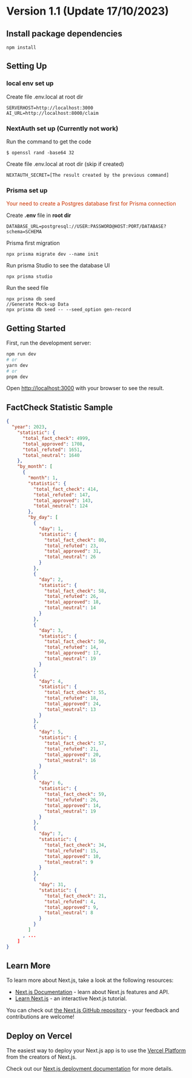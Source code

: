 # Version 1.1 (Update 17/10/2023)

## Install package dependencies

```
npm install
```

## Setting Up

### local env set up

Create file .env.local at root dir

```
SERVERHOST=http://localhost:3000
AI_URL=http://localhost:8000/claim
```

### NextAuth set up (Currently not work)

Run the command to get the code

```
$ openssl rand -base64 32
```

Create file .env.local at root dir (skip if created)

```
NEXTAUTH_SECRET=[The result created by the previous command]
```

### Prisma set up

<div style="color: #cc3300">Your need to create a Postgres database first for Prisma connection</div>

Create **.env** file in **root dir**

```
DATABASE_URL=postgresql://USER:PASSWORD@HOST:PORT/DATABASE?schema=SCHEMA
```

Prisma first migration

```
npx prisma migrate dev --name init
```

Run prisma Studio to see the database UI

```
npx prisma studio
```

Run the seed file

```
npx prisma db seed
//Generate Mock-up Data
npx prisma db seed -- --seed_option gen-record
```

## Getting Started

First, run the development server:

```bash
npm run dev
# or
yarn dev
# or
pnpm dev
```

Open [http://localhost:3000](http://localhost:3000) with your browser to see the result.

## FactCheck Statistic Sample

```json
{
  "year": 2023,
    "statistic": {
      "total_fact_check": 4999,
      "total_approved": 1708,
      "total_refuted": 1651,
      "total_neutral": 1640
    },
    "by_month": [
      {
        "month": 1,
        "statistic": {
          "total_fact_check": 414,
          "total_refuted": 147,
          "total_approved": 143,
          "total_neutral": 124
        },
        "by_day": [
          {
            "day": 1,
            "statistic": {
              "total_fact_check": 80,
              "total_refuted": 23,
              "total_approved": 31,
              "total_neutral": 26
            }
          },
          {
            "day": 2,
            "statistic": {
              "total_fact_check": 58,
              "total_refuted": 26,
              "total_approved": 18,
              "total_neutral": 14
            }
          },
          {
            "day": 3,
            "statistic": {
              "total_fact_check": 50,
              "total_refuted": 14,
              "total_approved": 17,
              "total_neutral": 19
            }
          },
          {
            "day": 4,
            "statistic": {
              "total_fact_check": 55,
              "total_refuted": 18,
              "total_approved": 24,
              "total_neutral": 13
            }
          },
          {
            "day": 5,
            "statistic": {
              "total_fact_check": 57,
              "total_refuted": 21,
              "total_approved": 20,
              "total_neutral": 16
            }
          },
          {
            "day": 6,
            "statistic": {
              "total_fact_check": 59,
              "total_refuted": 26,
              "total_approved": 14,
              "total_neutral": 19
            }
          },
          {
            "day": 7,
            "statistic": {
              "total_fact_check": 34,
              "total_refuted": 15,
              "total_approved": 10,
              "total_neutral": 9
            }
          },
          {
            "day": 31,
            "statistic": {
              "total_fact_check": 21,
              "total_refuted": 4,
              "total_approved": 9,
              "total_neutral": 8
            }
          }
        ]
      , ...
    ]
}
```

## Learn More

To learn more about Next.js, take a look at the following resources:

- [Next.js Documentation](https://nextjs.org/docs) - learn about Next.js features and API.
- [Learn Next.js](https://nextjs.org/learn) - an interactive Next.js tutorial.

You can check out [the Next.js GitHub repository](https://github.com/vercel/next.js/) - your feedback and contributions are welcome!

## Deploy on Vercel

The easiest way to deploy your Next.js app is to use the [Vercel Platform](https://vercel.com/new?utm_medium=default-template&filter=next.js&utm_source=create-next-app&utm_campaign=create-next-app-readme) from the creators of Next.js.

Check out our [Next.js deployment documentation](https://nextjs.org/docs/deployment) for more details.
